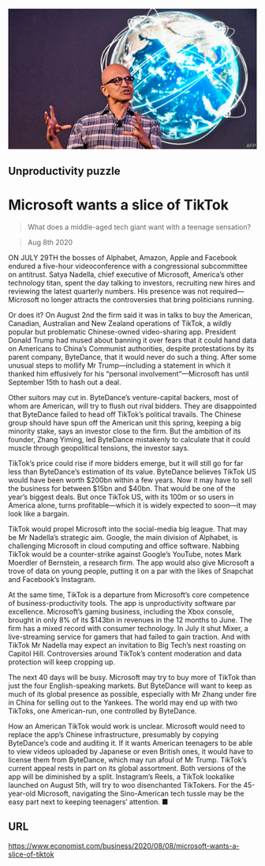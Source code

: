 ![](./images/20200808_WBP003_0.jpg)

## Unproductivity puzzle

# Microsoft wants a slice of TikTok

> What does a middle-aged tech giant want with a teenage sensation?

> Aug 8th 2020

ON JULY 29TH the bosses of Alphabet, Amazon, Apple and Facebook endured a five-hour videoconference with a congressional subcommittee on antitrust. Satya Nadella, chief executive of Microsoft, America’s other technology titan, spent the day talking to investors, recruiting new hires and reviewing the latest quarterly numbers. His presence was not required—Microsoft no longer attracts the controversies that bring politicians running.

Or does it? On August 2nd the firm said it was in talks to buy the American, Canadian, Australian and New Zealand operations of TikTok, a wildly popular but problematic Chinese-owned video-sharing app. President Donald Trump had mused about banning it over fears that it could hand data on Americans to China’s Communist authorities, despite protestations by its parent company, ByteDance, that it would never do such a thing. After some unusual steps to mollify Mr Trump—including a statement in which it thanked him effusively for his “personal involvement”—Microsoft has until September 15th to hash out a deal.

Other suitors may cut in. ByteDance’s venture-capital backers, most of whom are American, will try to flush out rival bidders. They are disappointed that ByteDance failed to head off TikTok’s political travails. The Chinese group should have spun off the American unit this spring, keeping a big minority stake, says an investor close to the firm. But the ambition of its founder, Zhang Yiming, led ByteDance mistakenly to calculate that it could muscle through geopolitical tensions, the investor says.

TikTok’s price could rise if more bidders emerge, but it will still go for far less than ByteDance’s estimation of its value. ByteDance believes TikTok US would have been worth $200bn within a few years. Now it may have to sell the business for between $15bn and $40bn. That would be one of the year’s biggest deals. But once TikTok US, with its 100m or so users in America alone, turns profitable—which it is widely expected to soon—it may look like a bargain.

TikTok would propel Microsoft into the social-media big league. That may be Mr Nadella’s strategic aim. Google, the main division of Alphabet, is challenging Microsoft in cloud computing and office software. Nabbing TikTok would be a counter-strike against Google’s YouTube, notes Mark Moerdler of Bernstein, a research firm. The app would also give Microsoft a trove of data on young people, putting it on a par with the likes of Snapchat and Facebook’s Instagram.

At the same time, TikTok is a departure from Microsoft’s core competence of business-productivity tools. The app is unproductivity software par excellence. Microsoft’s gaming business, including the Xbox console, brought in only 8% of its $143bn in revenues in the 12 months to June. The firm has a mixed record with consumer technology. In July it shut Mixer, a live-streaming service for gamers that had failed to gain traction. And with TikTok Mr Nadella may expect an invitation to Big Tech’s next roasting on Capitol Hill. Controversies around TikTok’s content moderation and data protection will keep cropping up.

The next 40 days will be busy. Microsoft may try to buy more of TikTok than just the four English-speaking markets. But ByteDance will want to keep as much of its global presence as possible, especially with Mr Zhang under fire in China for selling out to the Yankees. The world may end up with two TikToks, one American-run, one controlled by ByteDance.

How an American TikTok would work is unclear. Microsoft would need to replace the app’s Chinese infrastructure, presumably by copying ByteDance’s code and auditing it. If it wants American teenagers to be able to view videos uploaded by Japanese or even British ones, it would have to license them from ByteDance, which may run afoul of Mr Trump. TikTok’s current appeal rests in part on its global assortment. Both versions of the app will be diminished by a split. Instagram’s Reels, a TikTok lookalike launched on August 5th, will try to woo disenchanted TikTokers. For the 45-year-old Microsoft, navigating the Sino-American tech tussle may be the easy part next to keeping teenagers’ attention. ■

## URL

https://www.economist.com/business/2020/08/08/microsoft-wants-a-slice-of-tiktok
